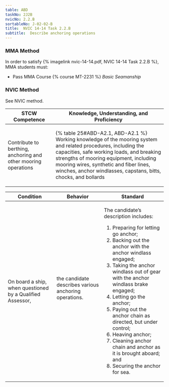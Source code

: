 ```yaml
---
table: ABD
taskNo: 2J2B
nvicNo: 2.2.B 
sortableNo: J-02-02-B
title:  NVIC 14-14 Task 2.2.B
subtitle:  Describe anchoring operations
---
```



### MMA Method

In order to satisfy  {% imagelink nvic-14-14.pdf, NVIC 14-14 Task 2.2.B %}, MMA students must:

* Pass MMA Course {% course MT-2231 %}  *Basic Seamanship*


### NVIC Method

<a onclick="togglevisibility('nvic_methods')" >See NVIC method.</a>

<div id='nvic_methods' class='hide'>

<table>
<thead>
<tr>
<th class='forty'> STCW Competence </th>
<th class='sixty'> Knowledge, Understanding, and Proficiency </th>
</tr>
</thead>




<tbody>
<tr><td markdown='1'>

Contribute to berthing, anchoring and other mooring operations

</td><td markdown='1'>

{% table 25#ABD-A2.1, ABD-A2.1 %} Working knowledge of the mooring system and related procedures, including the capacities, safe working loads, and breaking strengths of mooring equipment, including mooring wires, synthetic and fiber lines, winches, anchor windlasses, capstans, bitts, chocks, and bollards

</td></tr>


</tbody>
</table>


<table>
<thead>
<tr><th class='twenty'>  Condition </th><th class='twenty'> Behavior </th><th  class='sixty'>Standard </th></tr>
</thead>
<tbody >



<tr><td markdown='1'>

On board a ship, when questioned by a Qualified Assessor,

</td><td markdown='1'>

the candidate describes various anchoring operations.

<br>

<div class="tooltip" markdown='1'>



</div>


</td><td markdown='1'>

The candidate’s description includes:

1. Preparing for letting go anchor;
2. Backing out the anchor with the anchor windlass engaged;
3. Taking the anchor windlass out of gear with the anchor windlass brake engaged;
4. Letting go the anchor;
5. Paying out the anchor chain as directed, but under control;
6. Heaving anchor;
7. Cleaning anchor chain and anchor as it is brought aboard; and
8. Securing the anchor for sea. 

</td></tr>
</tbody>
</table>
</div>
